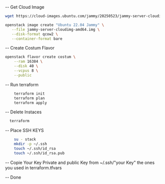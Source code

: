 -- Get Cloud Image
```bash
wget https://cloud-images.ubuntu.com/jammy/20250523/jammy-server-cloudimg-amd64.img

openstack image create "Ubuntu 22.04 Jammy" \
   --file jammy-server-cloudimg-amd64.img \
   --disk-format qcow2 \
   --container-format bare
```

-- Create Costum Flavor
```bash
openstack flavor create costum \
    --ram 16384 \
    --disk 40 \
    --vcpus 8 \
    --public
```

-- Run terraform
```bash
    terraform init
    terraform plan
    terraform apply
```

-- Delete Instaces
```bash
  terraform
```


-- Place SSH KEYS
```bash
    su - stack
    mkdir -p ~/.ssh
    touch ~/.ssh/id_rsa
    touch ~/.ssh/id_rsa.pub
```
-- Copie Your Key
    Private and public Key from ~/.ssh/"your Key"
    the ones you used in terraform.tfvars

-- Done

